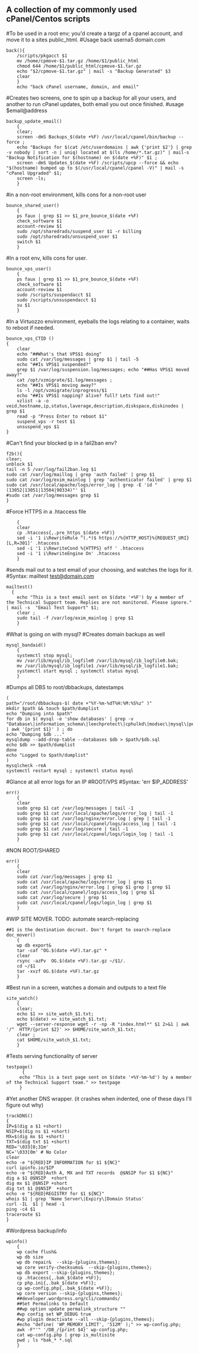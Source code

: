 <h2>A collection of my commonly used cPanel/Centos scripts </h2>

#To be used in a root env; you'd create a targz of a cpanel account, and move it to a sites public_html. 
#Usage back userna5 domain.com

```
back(){
	/scripts/pkgacct $1
	mv /home/cpmove-$1.tar.gz /home/$1/public_html
	chmod 644 /home/$1/public_html/cpmove-$1.tar.gz
	echo "$2/cpmove-$1.tar.gz" | mail -s "Backup Generated" $3
	clear
	}
	echo "back cPanel username, domain, and email"

```


#Creates two screens, one to spin up a backup for all your users, and another to run cPanel updates, both email you out once finished.
#usage $email@address

```
backup_update_email() 
	{
	clear;
	screen -dmS Backups_$(date +%F) /usr/local/cpanel/bin/backup --force ;
	echo "Backups for $(cat /etc/userdomains | awk {'print $2'} | grep -v nobody | sort -n | uniq) located at $(ls /home/*.tar.gz)" | mail-s "Backup Notification for $(hostname) on $(date +%F)" $1 ;  
	screen -dmS Updates_$(date +%F) /scripts/upcp --force && echo "$(hostname) bumped up to $(/usr/local/cpanel/cpanel -V)" | mail -s "cPanel Upgraded" $1;
	screen -ls;
	}
```


#in a non-root environment, kills cons for a non-root user

```
bounce_shared_user()
	{
	ps faux | grep $1 >> $1_pre_bounce_$(date +%F)
	check_software $1
	account-review $1
	sudo /opt/sharedrads/suspend_user $1 -r billing
	sudo /opt/sharedrads/unsuspend_user $1
	switch $1
	} 
```

#In a root env, kills cons for user. 

```
bounce_vps_user()
	{
	ps faux | grep $1 >> $1_pre_bounce_$(date +%F)
	check_software $1
	account-review $1
	sudo /scripts/suspendacct $1
	sudo /scripts/unsuspendacct $1
	su $1
	} 
```

#In a Virtuozzo environment, eyeballs the logs relating to a container, waits to reboot if needed.

```
bounce_vps_CTID ()
{
	clear
	echo "##What's that VPS$1 doing"
	sudo cat /var/log/messages | grep $1 | tail -5
	echo "##Is VPS$1 suspended?"
	grep $1 /var/log/suspension.log/messages; echo "##Has VPS$1 moved   away?"
	cat /opt/vzmigrate/$1.log/messages ; 
	echo "##Is VPS$1 moving away?"
	ls -l /opt/vzmigrate/inprogress/$1
	echo "##Is VPS$1 napping? alive? full? Lets find out!"
	vzlist -a -o veid,hostname,ip,status,laverage,description,diskspace,diskinodes | grep $1
	read -p "Press Enter to reboot $1"
	suspend_vps -r test $1
	unsuspend_vps $1
}
```


#Can't find your blocked ip in a fail2ban env?

```
f2b(){
clear;
unblock $1
tail -n 5 /var/log/fail2ban.log $1
sudo cat /var/log/maillog | grep 'auth failed' | grep $1
sudo cat /var/log/exim_mainlog | grep 'authenticator failed' | grep $1
sudo cat /usr/local/apache/logs/error_log | grep -E 'id "(13052|13051|13504|90334)"' $1
#sudo cat /var/log/messages grep $1
}

```


#Force HTTPS in a .htaccess file

```
	{
	clear
	cp .htaccess{,.pre_https_$(date +%F)}
	sed -i '1 i\RewriteRule ^(.*)$ https://%{HTTP_HOST}%{REQUEST_URI} [L,R=301]' .htaccess
	sed -i '1 i\RewriteCond %{HTTPS} off ' .htaccess
	sed -i '1 i\RewriteEngine On' .htaccess
	}
```

#sends mail out to a test email of your choosing, and watches the logs for it. 
#Syntax: mailtest test@domain.com
```
mailtest()
  {
	echo "This is a test email sent on $(date '+%F') by a member of the Technical Support team. Replies are not monitored. Please ignore." | mail -s  "Email Test Support" $1; 
	clear ;
	sudo tail -f /var/log/exim_mainlog | grep $1
	}
```

#What is going on with mysql?
#Creates domain backups as well
```
mysql_bandaid()
	{
	systemctl stop mysql;
	mv /var/lib/mysql/ib_logfile0 /var/lib/mysql/ib_logfile0.bak;
	mv /var/lib/mysql/ib_logfile1 /var/lib/mysql/ib_logfile1.bak;
	systemctl start mysql ; systemctl status mysql
	}
```
#Dumps all DBS to root/dbbackups, datestamps 

```
(
path="/root/dbbackups-$( date +"%Y-%m-%dT%H:%M:%S%z" )"
mkdir $path && touch $path/dumplist 
echo "Dumping into $path"
for db in $( mysql -e 'show databases' | grep -v "Database\|information_schema\|leechprotect\|cphulkd\|modsec\|mysql\|performance_schema\|roundcube" | awk '{print $1}' ) ; do 
echo "Dumping $db ..."
mysqldump --add-drop-table --databases $db > $path/$db.sql
echo $db >> $path/dumplist
done
echo "Logged to $path/dumplist"
)
mysqlcheck -reA
systemctl restart mysql ; systemctl status mysql

```


#Glance at all error logs for an IP
#ROOT/VPS
#Syntax: 'err $IP_ADDRESS'

```
err()
	{
	clear
	sudo grep $1 cat /var/log/messages | tail -1
	sudo grep $1 cat /usr/local/apache/logs/error_log | tail -1
	sudo grep $1 cat /var/log/nginx/error.log | grep | tail -1
	sudo grep $1 cat /usr/local/cpanel/logs/access_log | tail -1
	sudo grep $1 cat /var/log/secure | tail -1
	sudo grep $1 cat /usr/local/cpanel/logs/login_log | tail -1
	}
```

#NON ROOT/SHARED

```
err()
	{
	clear
	sudo cat /var/log/messages | grep $1 
	sudo cat /usr/local/apache/logs/error_log | grep $1 
	sudo cat /var/log/nginx/error.log | grep $1 grep | grep $1 
	sudo cat /usr/local/cpanel/logs/access_log | grep $1 
	sudo cat /var/log/secure | grep $1 
	sudo cat /usr/local/cpanel/logs/login_log | grep $1 
	}
```

#WIP SITE MOVER. TODO: automate search-replacing

```
##1 is the destination docroot. Don't forget to search-replace
doc_mover()
	{
	wp db export&
	tar -caf "OG.$(date +%F).tar.gz" *
	clear
	rsync -azPv  OG.$(date +%F).tar.gz ~/$1/.
	cd ~/$1
	tar -xvzf OG.$(date +%F).tar.gz
	}
```

#Best run in a screen, watches a domain and outputs to a text file

```
site_watch()
	{
	clear;
	echo $1 >> site_watch_$1.txt;
	echo $(date) >> site_watch_$1.txt;
	wget --server-response wget -r -np -R "index.html*" $1 2>&1 | awk '/^  HTTP/{print $2}' >> $HOME/site_watch_$1.txt;
	clear ; 
	cat $HOME/site_watch_$1.txt;
	}
```


#Tests serving functionality of server

```
testpage()
	  {
	 echo "This is a test page sent on $(date '+%Y-%m-%d') by a member of the Technical Support team." >> testpage
	 }
```

#Yet another DNS wrapper. (it crashes when indented, one of these days I'll figure out why)

```
trackDNS()
{
IP=$(dig a $1 +short)
NSIP=$(dig ns $1 +short)
MX=$(dig mx $1 +short)
TXT=$(dig txt $1 +short)
RED='\033[0;31m'
NC='\033[0m' # No Color
clear
echo -e "${RED}IP INFORMATION for $1 ${NC}"
curl ipinfo.io/$IP
echo -e "${RED}Auth A, MX and TXT records  @$NSIP for $1 ${NC}"
dig a $1 @$NSIP  +short
dig mx $1 @$NSIP +short
dig txt $1 @$NSIP  +short
echo -e "${RED}REGISTRY for $1 ${NC}"
whois $1 | grep 'Name Server\|Expiry\|Domain Status'
curl -IL  $1 | head -1
ping -c4 $1
traceroute $1
}
```

#Wordpress backup/info

```
wpinfo()
	{
	wp cache flush&
	wp db size
	wp db repair&  --skip-{plugins,themes}; 
	wp core verify-checksums&  --skip-{plugins,themes};
	wp db export --skip-{plugins,themes};
	cp .htaccess{,.bak_$(date +%F)};
	cp php.ini{,.bak_$(date +%F)};
	cp wp-config.php{,.bak_$(date +%F)};
	wp core version --skip-{plugins,themes};
	##developer.wordpress.org/cli/commands/
	##Set Permalinks to Default
	##wp option update permalink_structure ""
	#wp config set WP_DEBUG true
	#wp plugin deactivate --all --skip-{plugins,themes};
	#echo "define( 'WP_MEMORY_LIMIT', '512M' );" >> wp-config.php;
	awk -F"'" '/DB_/{print $4}' wp-config.php;
	cat wp-config.php | grep is_multisite
	pwd ; ls *bak_* *.sql
	}
```

